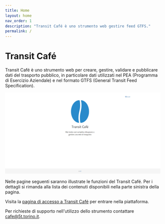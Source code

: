 ```yaml
---
title: Home
layout: home
nav_order: 1
description: "Transit Café è uno strumento web gestire feed GTFS."
permalink: /
---
```


# Transit Café

Transit Café è uno strumento web per creare, gestire, validare e pubblicare dati del trasporto pubblico, in particolare dati utilizzati nel PEA (Programma di Esercizio Aziendale) e nel formato GTFS (General Transit Feed Specification).

![screenshot](img/public-portal.png)

Nelle pagine seguenti saranno illustrate le funzioni del Transit Café.
Per i dettagli si rimanda alla lista dei contenuti disponibili nella parte sinistra della pagina.

Visita la [pagina di accesso a Transit Café](https://cafe.5t.torino.it) per entrare nella piattaforma.


Per richieste di supporto nell'utilizzo dello strumento contattare cafe@5t.torino.it.
